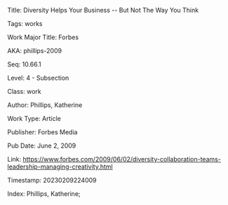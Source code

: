 Title:  Diversity Helps Your Business -- But Not The Way You Think

Tags:   works

Work Major Title: Forbes

AKA:    phillips-2009

Seq:    10.66.1

Level:  4 - Subsection

Class:  work

Author: Phillips, Katherine

Work Type: Article

Publisher: Forbes Media

Pub Date: June 2, 2009

Link:   https://www.forbes.com/2009/06/02/diversity-collaboration-teams-leadership-managing-creativity.html

Timestamp: 20230209224009

Index:  Phillips, Katherine; 
